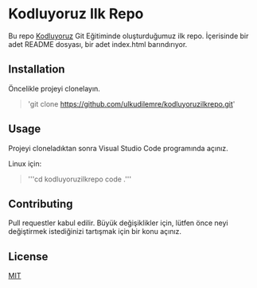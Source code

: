 # Kodluyoruz Ilk Repo

Bu repo [Kodluyoruz](https://www.kodluyoruz.org/) Git Eğitiminde oluşturduğumuz ilk repo. İçerisinde bir adet README dosyası, bir adet index.html barındırıyor.

## Installation

Öncelikle projeyi clonelayın. 
> 'git clone https://github.com/ulkudilemre/kodluyoruzilkrepo.git'

## Usage 

Projeyi cloneladıktan sonra Visual Studio Code programında açınız.

Linux için:

> '''cd kodluyoruzilkrepo
code .'''

## Contributing

Pull requestler kabul edilir. Büyük değişiklikler için, lütfen önce neyi değiştirmek 
istediğinizi tartışmak için bir konu açınız.

## License

[MIT](https://choosealicense.com/licenses/mit/)
